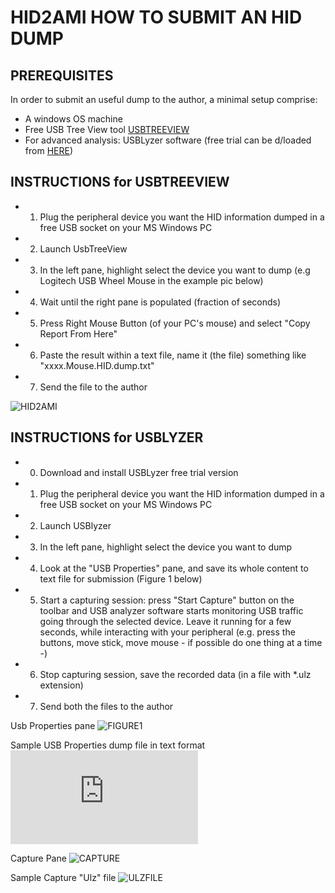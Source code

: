 
# **HID2AMI HOW TO SUBMIT AN HID DUMP** 


## **PREREQUISITES**

In order to submit an useful dump to the author, a minimal setup comprise:

 - A windows OS machine
 - Free USB Tree View tool [USBTREEVIEW](https://www.uwe-sieber.de/usbtreeview_e.html#download)
 - For advanced analysis: USBLyzer software (free trial can be d/loaded from [HERE](http://www.usblyzer.com/download.htm))

## **INSTRUCTIONS for USBTREEVIEW**

 - 1) Plug the peripheral device you want the HID information dumped in a free USB socket on your MS Windows PC
 - 2) Launch UsbTreeView
 - 3) In the left pane, highlight select the device you want to dump (e.g Logitech USB Wheel Mouse in the example pic below)
 - 4) Wait until the right pane is populated (fraction of seconds)
 - 5) Press Right Mouse Button (of your PC's mouse) and select "Copy Report From Here"
 - 6) Paste the result within a text file, name it (the file) something like "xxxx.Mouse.HID.dump.txt"
 - 7) Send the file to the author
 
 
 ![HID2AMI](https://github.com/EmberHeavyIndustries/HID2AMI/blob/master/Pics/DumpHID.jpg)


## **INSTRUCTIONS for USBLYZER**

 - 0) Download and install USBLyzer free trial version
 - 1) Plug the peripheral device you want the HID information dumped in a free USB socket on your MS Windows PC
 - 2) Launch USBlyzer
 - 3) In the left pane, highlight select the device you want to dump 
 - 4) Look at the "USB Properties" pane, and save its whole content to text file for submission (Figure 1 below)
 - 5) Start a capturing session:  press "Start Capture" button on the toolbar and USB analyzer software starts monitoring USB traffic going through the selected device. Leave it running for a few seconds, while interacting with your peripheral (e.g. press the buttons, move stick, move mouse - if possible do one thing at a time -)
 - 6) Stop capturing session, save the recorded data (in a file with *.ulz extension) 
 - 7) Send both the files to the author
 
 Usb Properties pane
 ![FIGURE1](http://www.usblyzer.com/img/tour/usb-properties-panel-bg.png)
 
 Sample USB Properties dump file in text format
![USBPROP](https://github.com/EmberHeavyIndustries/HID2AMI/blob/master/Docs/Microsoft%20IntelliMouse.%20Optical%20-%20HID.txt)



Capture Pane
![CAPTURE](https://github.com/EmberHeavyIndustries/HID2AMI/blob/master/Docs/capture.jpg)

Sample Capture "Ulz" file
![ULZFILE](https://github.com/EmberHeavyIndustries/HID2AMI/blob/master/Docs/Microsoft%20IntelliMouse.%20Optical.ulz)

 

